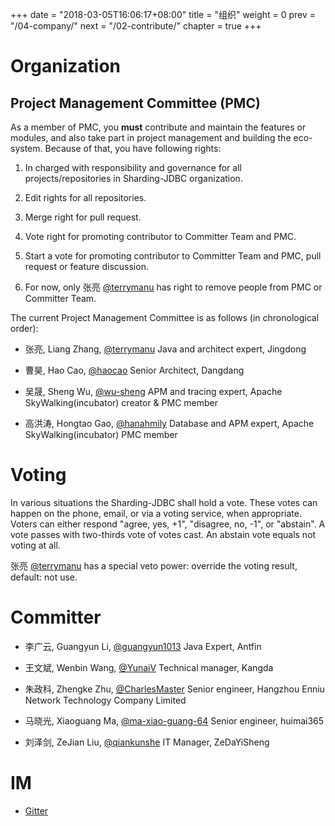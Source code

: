 +++
date = "2018-03-05T16:06:17+08:00"
title = "组织"
weight = 0
prev = "/04-company/"
next = "/02-contribute/"
chapter = true
+++

# Organization

## Project Management Committee (PMC)
As a member of PMC, you **must** contribute and maintain the features or modules, and also take part in project management and building the eco-system. Because of that, you have following rights:

1. In charged with responsibility and governance for all projects/repositories in Sharding-JDBC organization.

1. Edit rights for all repositories.

1. Merge right for pull request.

1. Vote right for promoting contributor to Committer Team and PMC.

1. Start a vote for promoting contributor to Committer Team and PMC, pull request or feature discussion.

1. For now, only 张亮 [@terrymanu](https://github.com/terrymanu) has right to remove people from PMC or Committer Team.

The current Project Management Committee is as follows (in chronological order):

* 张亮, Liang Zhang, [@terrymanu](https://github.com/terrymanu) Java and architect expert, Jingdong

* 曹昊, Hao Cao, [@haocao](https://github.com/haocao) Senior Architect, Dangdang

* 吴晟, Sheng Wu, [@wu-sheng](https://github.com/wu-sheng) APM and tracing expert, Apache SkyWalking(incubator) creator & PMC member

* 高洪涛, Hongtao Gao, [@hanahmily](https://github.com/hanahmily) Database and APM expert, Apache SkyWalking(incubator) PMC member

# Voting

In various situations the Sharding-JDBC shall hold a vote. These votes can happen on the phone, email, or via a voting service, when appropriate. Voters can either respond "agree, yes, +1", "disagree, no, -1", or "abstain". A vote passes with two-thirds vote of votes cast. An abstain vote equals not voting at all.

张亮 [@terrymanu](https://github.com/terrymanu) has a special veto power: override the voting result, default: not use.

# Committer

* 李广云, Guangyun Li, [@guangyun1013](https://github.com/guangyun1013) Java Expert, Antfin

* 王文斌, Wenbin Wang, [@YunaiV](https://github.com/YunaiV) Technical manager, Kangda

* 朱政科, Zhengke Zhu, [@CharlesMaster](https://github.com/CharlesMaster) Senior engineer, Hangzhou Enniu Network Technology Company Limited

* 马晓光, Xiaoguang Ma, [@ma-xiao-guang-64](https://github.com/ma-xiao-guang-64) Senior engineer, huimai365

* 刘泽剑, ZeJian Liu, [@qiankunshe](https://github.com/qiankunshe) IT Manager, ZeDaYiSheng

# IM

* [Gitter](https://gitter.im/Sharding-JDBC/shardingjdbc)
